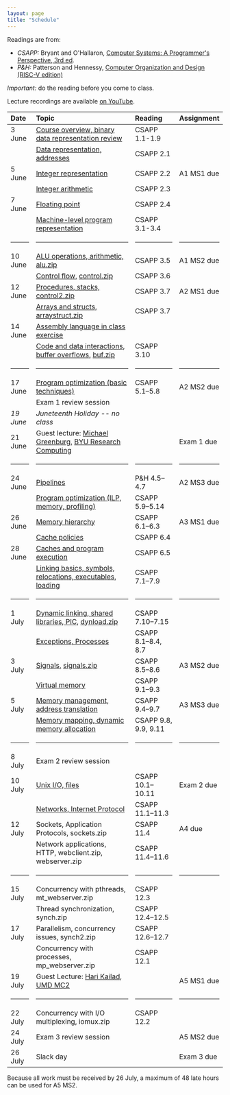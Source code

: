 ```yaml
---
layout: page
title: "Schedule"
---
```


Readings are from:
* *CSAPP:* Bryant and O'Hallaron, [Computer Systems: A Programmer's Perspective, 3rd ed](https://csapp.cs.cmu.edu/).
* *P&amp;H:* Patterson and Hennessy, [Computer Organization and Design (RISC-V edition)](https://learning.oreilly.com/library/view/computer-organization-and/9780128122761/)

*Important:* do the reading before you come to class.

Lecture recordings are available [on YouTube](https://youtube.com/playlist?list=PLoWf56ngDQXdmtmW9CG9Trdvse-fTkfxS&si=nQYClpBGkX0Yndkz).

| Date             | Topic                                                                                                        | Reading              | Assignment |
|:-----------------|:---------------------------------------------------------------------------------------------------|:---------------------|:-----------|
| 3 June           | [Course overview, binary data representation review](/lectures/lecture01-public.pdf)                         | CSAPP 1.1-1.9        |
|                  | [Data representation, addresses](/lectures/lecture02-public.pdf)                                             | CSAPP 2.1            |
| 5 June           | [Integer representation](/lectures/lecture03-public.pdf)                                                     | CSAPP 2.2            | A1 MS1 due |
|                  | [Integer arithmetic](/lectures/lecture04-public.pdf)                                                         | CSAPP 2.3            |
| 7 June           | [Floating point](/lectures/lecture05-public.pdf)                                                             | CSAPP 2.4            |
|                  | [Machine-level program representation](/lectures/lecture06-public.pdf)                                       | CSAPP 3.1-3.4        |
| <hr/> | <hr/> | <hr/> | <hr/> |
| 10 June          | [ALU operations, arithmetic,](/lectures/lecture07-public.pdf) [alu.zip](/lectures/alu.zip)                   | CSAPP 3.5            | A1 MS2 due |
|                  | [Control flow,](/lectures/lecture08-public.pdf) [control.zip](/lectures/control.zip)                         | CSAPP 3.6            |
| 12 June          | [Procedures, stacks,](/lectures/lecture09-public.pdf) [control2.zip](/lectures/control2.zip)                 | CSAPP 3.7            | A2 MS1 due |
|                  | [Arrays and structs,](/lectures/lecture10-public.pdf) [arraystruct.zip](/lectures/arraystruct.zip)           | CSAPP 3.7            |
| 14 June          | [Assembly language in class exercise](/lectures/assembly-exercise-public.pdf)                                |
|                  | [Code and data interactions, buffer overflows,](/lectures/lecture11-public.pdf) [buf.zip](/lectures/buf.zip) | CSAPP 3.10           |
| <hr/> | <hr/> | <hr/> | <hr/> |
| 17 June          | [Program optimization (basic techniques)](/lectures/lecture12-public.pdf)                                    | CSAPP 5.1–5.8        | A2 MS2 due |
|                  | Exam 1 review session                                                                                        |
| *19 June*        | *Juneteenth Holiday -- no class*                                                                             |
| 21 June          | Guest lecture: [Michael Greenburg,](mailto:michael_greenburg@byu.edu) [BYU Research Computing](https://rc.byu.edu/contact#staff_user_services) | | Exam 1 due |
| <hr/> | <hr/> | <hr/> | <hr/> |
| 24 June          | [Pipelines](/lectures/lecture13-public.pdf)                                                                  | P&amp;H 4.5–4.7      | A2 MS3 due |
|                  | [Program optimization (ILP, memory, profiling)](/lectures/lecture14-public.pdf)                              | CSAPP 5.9–5.14       |
| 26 June          | [Memory hierarchy](/lectures/lecture15-public.pdf)                                                           | CSAPP 6.1–6.3        | A3 MS1 due |
|                  | [Cache policies](/lectures/lecture16-public.pdf)                                                             | CSAPP 6.4            |
| 28 June          | [Caches and program execution](/lectures/lecture17-public.pdf)                                               | CSAPP 6.5            |
|                  | [Linking basics, symbols, relocations, executables, loading](/lectures/lecture18-public.pdf)                 | CSAPP 7.1–7.9        |
| <hr/> | <hr/> | <hr/> | <hr/> |
| 1 July           | [Dynamic linking, shared libraries, PIC,](/lectures/lecture19-public.pdf) [dynload.zip](/lectures/dynload.zip) | CSAPP 7.10–7.15      |
|                  | [Exceptions, Processes](/lectures/lecture20-public.pdf)                                                      | CSAPP 8.1–8.4, 8.7   |
| 3 July           | [Signals,](/lectures/lecture21-public.pdf) [signals.zip](/lectures/signals.zip)                              | CSAPP 8.5–8.6        | A3 MS2 due |
|                  | [Virtual memory](/lectures/lecture22-public.pdf)                                                             | CSAPP 9.1–9.3        |
| 5 July           | [Memory management, address translation](/lectures/lecture23-public.pdf)                                     | CSAPP 9.4–9.7        | A3 MS3 due |
|                  | [Memory mapping, dynamic memory allocation](/lectures/lecture24-public.pdf)                                  | CSAPP 9.8, 9.9, 9.11 |
| <hr/> | <hr/> | <hr/> | <hr/> |
| 8 July           | Exam 2 review session                                                                                        |
| 10 July          | [Unix I/O, files](/lectures/lecture25-public.pdf)                                                            | CSAPP 10.1–10.11     | Exam 2 due |
|                  | [Networks, Internet Protocol](/lectures/lecture26-public.pdf)                                                | CSAPP 11.1–11.3      |
| 12 July          | Sockets, Application Protocols, sockets.zip                                                                  | CSAPP 11.4           | A4 due     |
|                  | Network applications, HTTP, webclient.zip, webserver.zip                                                     | CSAPP 11.4–11.6      |
| <hr/> | <hr/> | <hr/> | <hr/> |
| 15 July          | Concurrency with pthreads, mt_webserver.zip                                                                  | CSAPP 12.3           |
|                  | Thread synchronization, synch.zip                                                                            | CSAPP 12.4–12.5      |
| 17 July          | Parallelism, concurrency issues, synch2.zip                                                                  | CSAPP 12.6–12.7      |
|                  | Concurrency with processes, mp_webserver.zip                                                                 | CSAPP 12.1           |
| 19 July          | Guest Lecture: [Hari Kailad,](https://hkailad.com) [UMD MC2](https://cyber.umd.edu) | | A5 MS1 due |
| <hr/> | <hr/> | <hr/> | <hr/> |
| 22 July          | Concurrency with I/O multiplexing, iomux.zip                                                                 | CSAPP 12.2           |
| 24 July          | Exam 3 review session                                                                                        |                      | A5 MS2 due |
| 26 July          | Slack day                                                                                                    |                      | Exam 3 due |

<p class="footnote">Because all work must be received by 26 July, a maximum of 48 late hours can be used for A5 MS2.</p>